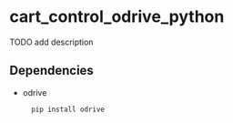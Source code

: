 # cart_control_odrive_python
TODO add description



## Dependencies ##
* odrive
    
        pip install odrive